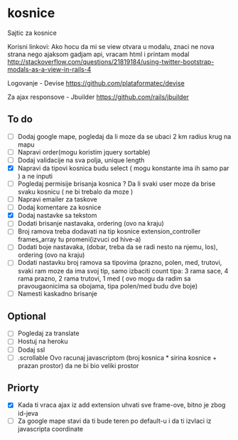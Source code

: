# kosnice
Sajtic za kosnice

Korisni linkovi:
Ako hocu da mi se view otvara u modalu, znaci ne nova strana nego ajaksom gadjam api, vracam html i printam modal
http://stackoverflow.com/questions/21819184/using-twitter-bootstrap-modals-as-a-view-in-rails-4

Logovanje - Devise
https://github.com/plataformatec/devise

Za ajax responsove - Jbuilder
https://github.com/rails/jbuilder

## To do
- [ ] Dodaj google mape, pogledaj da li moze da se ubaci 2 km radius krug na mapu
- [ ] Napravi order(mogu koristim jquery sortable)
- [ ] Dodaj validacije na sva polja, unique length
- [x] Napravi da tipovi kosnica budu select ( mogu konstante ima ih samo par ) a ne inputi
- [ ] Pogledaj permisije brisanja kosnica ? Da li svaki user moze da brise svaku kosnicu ( ne bi trebalo da moze )
- [ ] Napravi emailer za taskove
- [ ] Dodaj komentare za kosnice
- [x] Dodaj nastavke sa tekstom
- [ ] Dodati brisanje nastavaka, ordering (ovo na kraju)
- [ ] Broj ramova treba dodavati na tip kosnice extension_controller frames_array tu promeni(izvuci od hive-a)
- [ ] Dodati boje nastavaka, (dobar, treba da se radi nesto na njemu, los), ordering (ovo na kraju)
- [ ] Dodati nastavku broj ramova sa tipovima (prazno, polen, med, trutovi, svaki ram moze da ima svoj tip, samo izbaciti count
tipa: 3 rama sace, 4 rama prazno, 2 rama trutovi, 1 med ( ovo mogu da radim sa pravougaonicima sa obojama, tipa polen/med budu dve boje)
- [ ] Namesti kaskadno brisanje

## Optional
- [ ] Pogledaj za translate
- [ ] Hostuj na heroku
- [ ] Dodaj ssl
- [ ] .scrollable Ovo racunaj javascriptom (broj kosnica * sirina kosnice + prazan prostor) da ne bi bio veliki prostor

## Priorty

- [x] Kada ti vraca ajax iz add extension uhvati sve frame-ove, bitno je zbog id-jeva
- [ ] Za google mape stavi da ti bude teren po default-u i da ti izvlaci iz javascripta coordinate